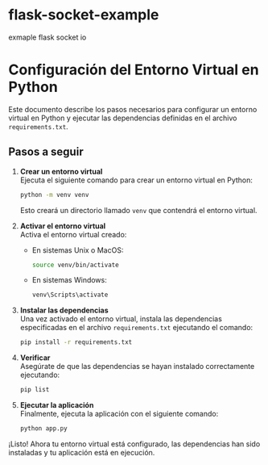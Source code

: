 # flask-socket-example
exmaple flask socket io
# Configuración del Entorno Virtual en Python

Este documento describe los pasos necesarios para configurar un entorno virtual en Python y ejecutar las dependencias definidas en el archivo `requirements.txt`.

## Pasos a seguir

1. **Crear un entorno virtual**  
   Ejecuta el siguiente comando para crear un entorno virtual en Python:

   ```bash
   python -m venv venv
   ```

   Esto creará un directorio llamado `venv` que contendrá el entorno virtual.

2. **Activar el entorno virtual**  
   Activa el entorno virtual creado:

   - En sistemas Unix o MacOS:
     ```bash
     source venv/bin/activate
     ```
   - En sistemas Windows:
     ```bash
     venv\Scripts\activate
     ```

3. **Instalar las dependencias**  
   Una vez activado el entorno virtual, instala las dependencias especificadas en el archivo `requirements.txt` ejecutando el comando:

   ```bash
   pip install -r requirements.txt
   ```

4. **Verificar**  
   Asegúrate de que las dependencias se hayan instalado correctamente ejecutando:

   ```bash
   pip list
   ```

5. **Ejecutar la aplicación**  
   Finalmente, ejecuta la aplicación con el siguiente comando:

   ```bash
   python app.py
   ```

¡Listo! Ahora tu entorno virtual está configurado, las dependencias han sido instaladas y tu aplicación está en ejecución.
